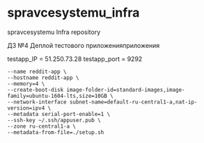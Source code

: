 # spravcesystemu_infra
spravcesystemu Infra repository


ДЗ №4 Деплой тестового приложенияприложения

testapp_IP = 51.250.73.28
testapp_port = 9292



``` yc compute instance create \ 
--name reddit-app \ 
--hostname reddit-app \ 
--memory=4 \ 
--create-boot-disk image-folder-id=standard-images,image-family=ubuntu-1604-lts,size=10GB \ 
--network-interface subnet-name=default-ru-central1-a,nat-ip-version=ipv4 \ 
--metadata serial-port-enable=1 \ 
--ssh-key ~/.ssh/appuser.pub \ 
--zone ru-central1-a \ 
--metadata-from-file=./setup.sh 
```


